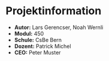 # Projektinformation

- **Autor:** Lars Gerencser, Noah Wernli
- **Modul:** 450
- **Schule:** CsBe Bern
- **Dozent:** Patrick Michel
- **CEO:** Peter Muster



